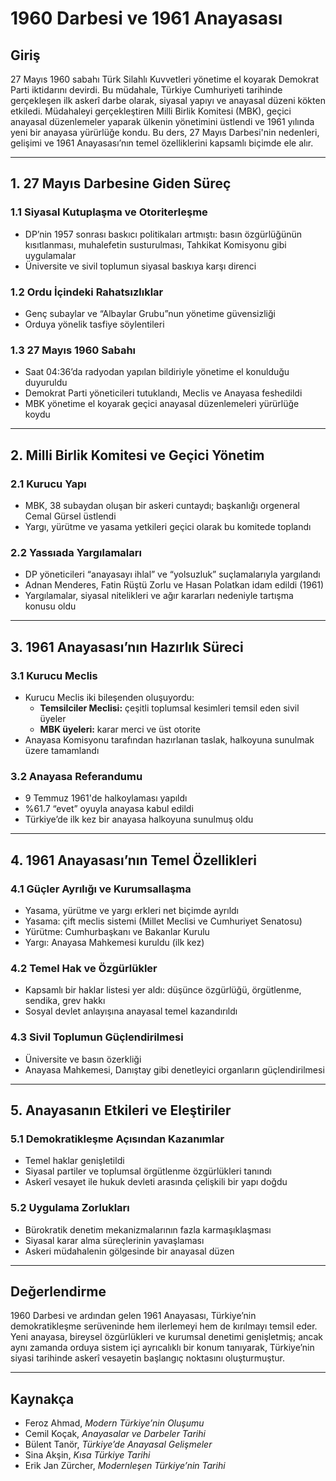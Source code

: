 # 1960 Darbesi ve 1961 Anayasası

## Giriş

27 Mayıs 1960 sabahı Türk Silahlı Kuvvetleri yönetime el koyarak Demokrat Parti iktidarını devirdi. Bu müdahale, Türkiye Cumhuriyeti tarihinde gerçekleşen ilk askerî darbe olarak, siyasal yapıyı ve anayasal düzeni kökten etkiledi. Müdahaleyi gerçekleştiren Milli Birlik Komitesi (MBK), geçici anayasal düzenlemeler yaparak ülkenin yönetimini üstlendi ve 1961 yılında yeni bir anayasa yürürlüğe kondu. Bu ders, 27 Mayıs Darbesi'nin nedenleri, gelişimi ve 1961 Anayasası’nın temel özelliklerini kapsamlı biçimde ele alır.

---

## 1. 27 Mayıs Darbesine Giden Süreç

### 1.1 Siyasal Kutuplaşma ve Otoriterleşme

- DP’nin 1957 sonrası baskıcı politikaları artmıştı: basın özgürlüğünün kısıtlanması, muhalefetin susturulması, Tahkikat Komisyonu gibi uygulamalar
- Üniversite ve sivil toplumun siyasal baskıya karşı direnci

### 1.2 Ordu İçindeki Rahatsızlıklar

- Genç subaylar ve “Albaylar Grubu”nun yönetime güvensizliği
- Orduya yönelik tasfiye söylentileri

### 1.3 27 Mayıs 1960 Sabahı

- Saat 04:36’da radyodan yapılan bildiriyle yönetime el konulduğu duyuruldu
- Demokrat Parti yöneticileri tutuklandı, Meclis ve Anayasa feshedildi
- MBK yönetime el koyarak geçici anayasal düzenlemeleri yürürlüğe koydu

---

## 2. Milli Birlik Komitesi ve Geçici Yönetim

### 2.1 Kurucu Yapı

- MBK, 38 subaydan oluşan bir askeri cuntaydı; başkanlığı orgeneral Cemal Gürsel üstlendi
- Yargı, yürütme ve yasama yetkileri geçici olarak bu komitede toplandı

### 2.2 Yassıada Yargılamaları

- DP yöneticileri “anayasayı ihlal” ve “yolsuzluk” suçlamalarıyla yargılandı
- Adnan Menderes, Fatin Rüştü Zorlu ve Hasan Polatkan idam edildi (1961)
- Yargılamalar, siyasal nitelikleri ve ağır kararları nedeniyle tartışma konusu oldu

---

## 3. 1961 Anayasası’nın Hazırlık Süreci

### 3.1 Kurucu Meclis

- Kurucu Meclis iki bileşenden oluşuyordu:
  - **Temsilciler Meclisi:** çeşitli toplumsal kesimleri temsil eden sivil üyeler
  - **MBK üyeleri:** karar merci ve üst otorite
- Anayasa Komisyonu tarafından hazırlanan taslak, halkoyuna sunulmak üzere tamamlandı

### 3.2 Anayasa Referandumu

- 9 Temmuz 1961'de halkoylaması yapıldı
- %61.7 “evet” oyuyla anayasa kabul edildi
- Türkiye’de ilk kez bir anayasa halkoyuna sunulmuş oldu

---

## 4. 1961 Anayasası’nın Temel Özellikleri

### 4.1 Güçler Ayrılığı ve Kurumsallaşma

- Yasama, yürütme ve yargı erkleri net biçimde ayrıldı
- Yasama: çift meclis sistemi (Millet Meclisi ve Cumhuriyet Senatosu)
- Yürütme: Cumhurbaşkanı ve Bakanlar Kurulu
- Yargı: Anayasa Mahkemesi kuruldu (ilk kez)

### 4.2 Temel Hak ve Özgürlükler

- Kapsamlı bir haklar listesi yer aldı: düşünce özgürlüğü, örgütlenme, sendika, grev hakkı
- Sosyal devlet anlayışına anayasal temel kazandırıldı

### 4.3 Sivil Toplumun Güçlendirilmesi

- Üniversite ve basın özerkliği
- Anayasa Mahkemesi, Danıştay gibi denetleyici organların güçlendirilmesi

---

## 5. Anayasanın Etkileri ve Eleştiriler

### 5.1 Demokratikleşme Açısından Kazanımlar

- Temel haklar genişletildi
- Siyasal partiler ve toplumsal örgütlenme özgürlükleri tanındı
- Askerî vesayet ile hukuk devleti arasında çelişkili bir yapı doğdu

### 5.2 Uygulama Zorlukları

- Bürokratik denetim mekanizmalarının fazla karmaşıklaşması
- Siyasal karar alma süreçlerinin yavaşlaması
- Askeri müdahalenin gölgesinde bir anayasal düzen

---

## Değerlendirme

1960 Darbesi ve ardından gelen 1961 Anayasası, Türkiye’nin demokratikleşme serüveninde hem ilerlemeyi hem de kırılmayı temsil eder. Yeni anayasa, bireysel özgürlükleri ve kurumsal denetimi genişletmiş; ancak aynı zamanda orduya sistem içi ayrıcalıklı bir konum tanıyarak, Türkiye’nin siyasi tarihinde askerî vesayetin başlangıç noktasını oluşturmuştur.

---

## Kaynakça

- Feroz Ahmad, _Modern Türkiye’nin Oluşumu_
- Cemil Koçak, _Anayasalar ve Darbeler Tarihi_
- Bülent Tanör, _Türkiye’de Anayasal Gelişmeler_
- Sina Akşin, _Kısa Türkiye Tarihi_
- Erik Jan Zürcher, _Modernleşen Türkiye’nin Tarihi_
